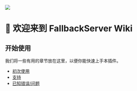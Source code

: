 ![](https://fallbackserver-wiki.gitbook.io/~gitbook/image?url=https:%2F%2F1145924893-files.gitbook.io%2F%7E%2Ffiles%2Fv0%2Fb%2Fgitbook-x-prod.appspot.com%2Fo%2Fspaces%252FbqyydZ5Y0fCE1L4lMPdp%252Fuploads%252Fn1eWu6vHReS2bUfHcrsq%252Ffallbackserver.png%3Falt=media%26token=451f7823-04eb-4f56-9619-02c708fa6dc3&width=1024&dpr=2&quality=100&sign=ce99c2958fb4b81828961d0c2da33047dffb49401e17337e2cfdc012904ce693)

# 👋 欢迎来到 FallbackServer Wiki

## 开始使用
我们将一些有用的章节放在这里，以便你能快速上手本插件。

* [初次使用](overview.first-startup-guide.md)
* [支持](other.support.md)
* [已知错误/问题](overview.known-errors-issues.md)